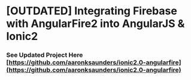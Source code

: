 # [OUTDATED] Integrating Firebase with AngularFire2 into AngularJS & Ionic2
### See Updated Project Here [https://github.com/aaronksaunders/ionic2.0-angularfire](https://github.com/aaronksaunders/ionic2.0-angularfire)
